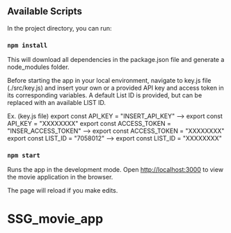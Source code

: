 ## Available Scripts

In the project directory, you can run:

###  `npm install` 

This will download all dependencies in the package.json file and generate a 
node_modules folder.

Before starting the app in your local environment, navigate to 
key.js file (./src/key.js) and insert your own or a provided API key and 
access token in its corresponding variables. 
A default List ID is provided, but can be replaced with an available LIST ID.

Ex. (key.js file)
export const API_KEY = "INSERT_API_KEY" --> export const API_KEY = "XXXXXXXX"
export const ACCESS_TOKEN = "INSER_ACCESS_TOKEN" --> export const ACCESS_TOKEN = "XXXXXXXX"
export const LIST_ID = "7058012" --> export const LIST_ID = "XXXXXXXX"

### `npm start`

Runs the app in the development mode.
Open [http://localhost:3000](http://localhost:3000) to view the movie application
in the browser.

The page will reload if you make edits.
# SSG_movie_app
